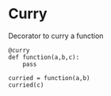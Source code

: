 # Curry
Decorator to curry a function

```
@curry
def function(a,b,c):
    pass
```

```
curried = function(a,b)
curried(c)
```